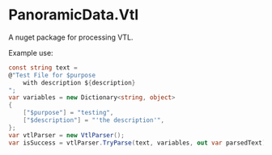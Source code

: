 # PanoramicData.Vtl
A nuget package for processing VTL.

Example use:
```C#
const string text =
@"Test File for $purpose
	with description ${description}
";
var variables = new Dictionary<string, object>
{
	["$purpose"] = "testing",
	["$description"] = "'the description'",
};
var vtlParser = new VtlParser();
var isSuccess = vtlParser.TryParse(text, variables, out var parsedText);
```